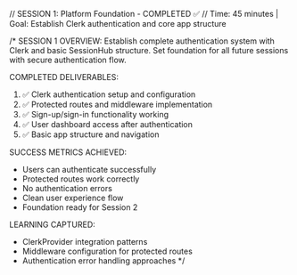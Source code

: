 // SESSION 1: Platform Foundation - COMPLETED ✅
// Time: 45 minutes | Goal: Establish Clerk authentication and core app structure

/* SESSION 1 OVERVIEW:
Establish complete authentication system with Clerk and basic SessionHub structure.
Set foundation for all future sessions with secure authentication flow.

COMPLETED DELIVERABLES:
1. ✅ Clerk authentication setup and configuration
2. ✅ Protected routes and middleware implementation  
3. ✅ Sign-up/sign-in functionality working
4. ✅ User dashboard access after authentication
5. ✅ Basic app structure and navigation

SUCCESS METRICS ACHIEVED:
- Users can authenticate successfully
- Protected routes work correctly
- No authentication errors
- Clean user experience flow
- Foundation ready for Session 2

LEARNING CAPTURED:
- ClerkProvider integration patterns
- Middleware configuration for protected routes
- Authentication error handling approaches
*/